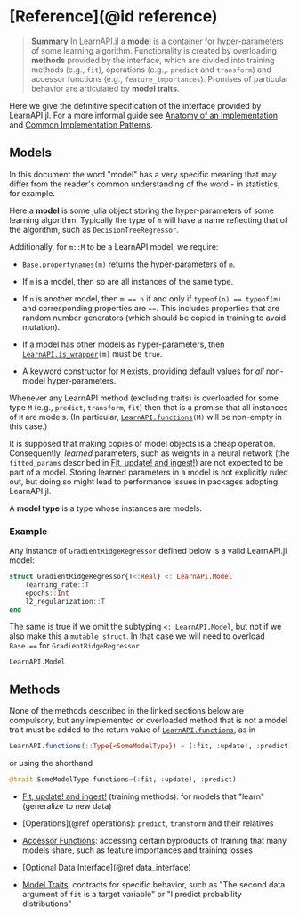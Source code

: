 # [Reference](@id reference)

> **Summary** In LearnAPI.jl a **model** is a container for hyper-parameters of some
> learning algorithm. Functionality is created by overloading **methods**
> provided by the interface, which are divided into training methods (e.g., `fit`),
> operations (e.g.,. `predict` and `transform`) and accessor functions (e.g.,
> `feature_importances`). Promises of particular behavior are articulated by **model
> traits**.

Here we give the definitive specification of the interface provided by LearnAPI.jl. For a
more informal guide see  [Anatomy of an Implementation](@ref) and [Common Implementation Patterns](@ref).

## Models

In this document the word "model" has a very specific meaning that may differ from the
reader's common understanding of the word - in statistics, for example.

Here a **model** is some julia object storing the hyper-parameters of some learning
algorithm. Typically the type of `m` will have a name reflecting that of the algorithm,
such as `DecisionTreeRegressor`.

Additionally, for `m::M` to be a LearnAPI model, we require:

- `Base.propertynames(m)` returns the hyper-parameters of `m`.

- If `m` is a model, then so are all instances of the same type.

- If `n` is another model, then `m == n` if and only if `typeof(n) == typeof(m)` and
  corresponding properties are `==`. This includes properties that are random number
  generators (which should be copied in training to avoid mutation).

- If a model has other models as hyper-parameters, then [`LearnAPI.is_wrapper`](@ref)`(m)`
  must be `true`.

- A keyword constructor for `M` exists, providing default values for *all* non-model
  hyper-parameters.

Whenever any LearnAPI method (excluding traits) is overloaded for some type `M` (e.g.,
`predict`, `transform`, `fit`) then that is a promise that all instances of `M` are
models. (In particular, [`LearnAPI.functions`](@ref)`(M)` will be non-empty in this case.)

It is supposed that making copies of model objects is a cheap operation. Consequently,
*learned* parameters, such as weights in a neural network (the `fitted_params` described
in [Fit, update! and ingest!](@ref)) are not expected to be part of a model. Storing
learned parameters in a model is not explicitly ruled out, but doing so might lead to
performance issues in packages adopting LearnAPI.jl.

A **model type** is a type whose instances are models.

### Example

Any instance of `GradientRidgeRegressor` defined below is a valid LearnAPI.jl model:

```julia
struct GradientRidgeRegressor{T<:Real} <: LearnAPI.Model
    learning_rate::T
    epochs::Int
    l2_regularization::T
end
```

The same is true if we omit the subtyping `<: LearnAPI.Model`, but not if we also make
this a `mutable struct`. In that case we will need to overload `Base.==` for
`GradientRidgeRegressor`.

```@docs
LearnAPI.Model
```

## Methods

None of the methods described in the linked sections below are compulsory, but any
implemented or overloaded method that is not a model trait must be added to the return
value of [`LearnAPI.functions`](@ref), as in

```julia
LearnAPI.functions(::Type{<SomeModelType}) = (:fit, :update!, :predict)
```

or using the shorthand

```julia
@trait SomeModelType functions=(:fit, :update!, :predict)
```

- [Fit, update! and ingest!](@ref) (training methods): for models that "learn" (generalize
  to new data)

- [Operations](@ref operations): `predict`, `transform` and their relatives

- [Accessor Functions](@ref): accessing certain byproducts of training that many models
  share, such as feature importances and training losses
  
- [Optional Data Interface](@ref data_interface)

- [Model Traits](@ref): contracts for specific behavior, such as "The second data
  argument of `fit` is a target variable" or "I predict probability distributions"
  
